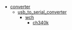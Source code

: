 * [converter](converter)
  * [usb_to_serial_converter](converter/usb_to_serial_converter)
    * [wch](converter/usb_to_serial_converter/wch)
      * [ch340k](converter/usb_to_serial_converter/wch/ch340k)
